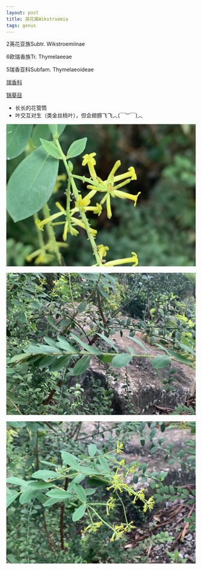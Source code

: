 ```yaml
---
layout: post
title: 荛花属Wikstroemia
tags: genus    
---
```


2荛花亚族Subtr. Wikstroemiinae

6欧瑞香族Tr. Thymelaeeae

5瑞香亚科Subfam. Thymelaeoideae

[瑞香科](https://ganlu1994.github.io/2000/9/247瑞香科Thymelaeaceae/)

[锦葵目](https://ganlu1994.github.io/2000/01/43锦葵目Malvales/)

* 长长的花管筒
* 叶交互对生（类金丝桃叶），但会翅膀飞飞︿(￣︶￣)︿


![](/images/post/2020-09-03-184504_IMG_9710.jpeg)

![](/images/post/2020-09-03-184511_IMG_9711.jpeg)

![](/images/post/2020-09-03-184455_IMG_9709.jpeg)